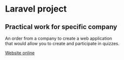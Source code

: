# Laravel project

## Practical work for specific company

An order from a company to create a web application</br>
that would allow you to create and participate in quizzes.

[Website online](https://tryskaraliai.online)




